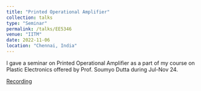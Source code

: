 ```yaml
---
title: "Printed Operational Amplifier"
collection: talks
type: "Seminar"
permalink: /talks/EE5346
venue: "IITM"
date: 2022-11-06
location: "Chennai, India"
---
```

I gave a seminar on Printed Operational Amplifier as a part of my course on Plastic Electronics offered by Prof. Soumyo Dutta during Jul-Nov 24.

[Recording](https://www.youtube.com/watch?v=oAqn0jJ1yQ8)
